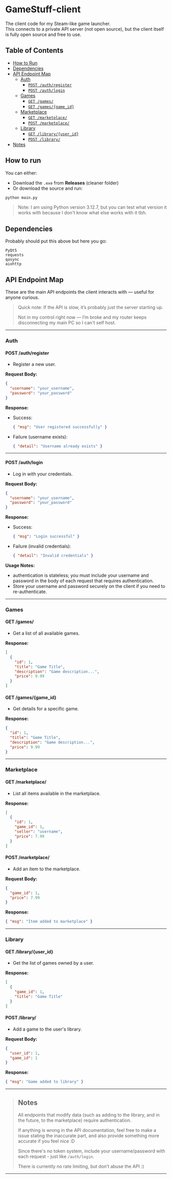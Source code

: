 # GameStuff-client
The client code for my Steam-like game launcher.  
This connects to a private API server (not open source), but the client itself is fully open source and free to use.


## Table of Contents

- [How to Run](#how-to-run)
- [Dependencies](#dependencies)
- [API Endpoint Map](#api-endpoint-map)
  - [Auth](#auth)
    - [`POST /auth/register`](#post-authregister)
    - [`POST /auth/login`](#post-authlogin)
  - [Games](#games)
    - [`GET /games/`](#get-games)
    - [`GET /games/{game_id}`](#get-gamesgame_id)
  - [Marketplace](#marketplace)
    - [`GET /marketplace/`](#get-marketplace)
    - [`POST /marketplace/`](#post-marketplace)
  - [Library](#library)
    - [`GET /library/{user_id}`](#get-libraryuser_id)
    - [`POST /library/`](#post-library)
- [Notes](#notes)


## How to run
You can either:

- Download the `.exe` from **Releases** (cleaner folder)
- Or download the source and run:

```bash
python main.py
```

> Note:
> I am using Python version 3.12.7, but you can test what version it works with because I don't know what else works with it tbh.

## Dependencies
Probably should put this above but here you go:
```
PyQt5
requests
qasync
aiohttp
```

## API Endpoint Map

These are the main API endpoints the client interacts with — useful for anyone curious.

>Quick note:
>If the API is slow, it’s probably just the server starting up.
>
>Not in my control right now — I’m broke and my router keeps disconnecting my main PC so I can't self host.

---

### Auth

#### POST /auth/register
- Register a new user.

**Request Body:**
```json
{
  "username": "your_username",
  "password": "your_password"
}
```

**Response:**
- Success:  
  ```json
  { "msg": "User registered successfully" }
  ```
- Failure (username exists):  
  ```json
  { "detail": "Username already exists" }
  ```

---

#### POST /auth/login
- Log in with your credentials.

**Request Body:**
```json
{
  "username": "your_username",
  "password": "your_password"
}
```

**Response:**
- Success:  
  ```json
  { "msg": "Login successful" }
  ```
- Failure (invalid credentials):  
  ```json
  { "detail": "Invalid credentials" }
  ```

**Usage Notes:**
- authentication is stateless; you must include your username and password in the body of each request that requires authentication.
- Store your username and password securely on the client if you need to re-authenticate.

---

### Games

#### GET /games/
- Get a list of all available games.

**Response:**
```json
[
  {
    "id": 1,
    "title": "Game Title",
    "description": "Game description...",
    "price": 9.99
  }
]
```

#### GET /games/{game_id}
- Get details for a specific game.

**Response:**
```json
{
  "id": 1,
  "title": "Game Title",
  "description": "Game description...",
  "price": 9.99
}
```

---

### Marketplace

#### GET /marketplace/
- List all items available in the marketplace.

**Response:**
```json
[
  {
    "id": 1,
    "game_id": 1,
    "seller": "username",
    "price": 7.99
  }
]
```

#### POST /marketplace/
- Add an item to the marketplace.

**Request Body:**
```json
{
  "game_id": 1,
  "price": 7.99
}
```

**Response:**
```json
{ "msg": "Item added to marketplace" }
```

---

### Library

#### GET /library/{user_id}
- Get the list of games owned by a user.

**Response:**
```json
[
  {
    "game_id": 1,
    "title": "Game Title"
  }
]
```

#### POST /library/
- Add a game to the user's library.

**Request Body:**
```json
{
  "user_id": 1,
  "game_id": 1
}
```

**Response:**
```json
{ "msg": "Game added to library" }
```

---

> ## Notes
>
> All endpoints that modify data (such as adding to the library, and in the future, to the marketplace) require authentication.
>
> If anything is wrong in the API documentation, feel free to make a issue stating the inaccurate part, and also provide something more accurate if you feel nice :D
>
> Since there's no token system,  include your username/password with each request - just like `/auth/login`.
>
> There is currently no rate limiting, but don’t abuse the API :)
---
